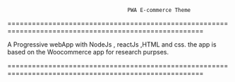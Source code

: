                                           PWA E-commerce Theme
======================================================================================================

A Progressive webApp with NodeJs , reactJs ,HTML and css. the app is based on the Woocommerce app for research purpses. 

======================================================================================================
